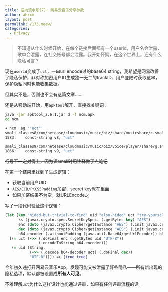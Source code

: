 ```yaml
---
title: 逆向流水账(7): 网易云音乐分享参数
author: ahxxm
layout: post
permalink: /173.moew/
categories:
  - Privacy
---
```


> 不知道从什么时候开始，在每个链接后面都有一个userid，用户名会泄露，歌单会泄露，连社交帐号都会泄露。我开始怀疑，在这个世界上，还有什么隐私可言？

<!--more-->

现在`userid`变成了`uct`，一串url encode过的base64 string，我希望是网易改善了隐私保护，非对称加密用户ID生成独一无二的trackID、用户登陆时获取这串，保护隐私同时也能收集数据。

但其实不是，否则也不会有这篇文章……

还是从移动端开始，用`apktool`解开，直接找关键词：
```bash
java -jar apktool_2.6.1.jar d -f ncm.apk
cd ncm

➜ ncm  ag '"uct"'
smali_classes8/com/netease/cloudmusic/music/biz/share/musicshare/c.smali
1583:    const-string v8, "uct"

smali_classes9/com/netease/cloudmusic/music/biz/voice/player/share/g.smali
1866:    const-string v9, "uct"
```
~~行号不一定对得上，因为读smali时用注释做了点笔记~~

在第一个结果里找到了生成逻辑：
- 获取当前用户UID
- `AES/ECB/PKCS5Padding`加密，secret key就在里面
- 如果加密结果不为空，就URLEncode之

写了一段代码验证这个逻辑：
```clojure
(let [key "hided-but-trivial-to-find" uid "also-hided" uct "try-yourself"
      ks (javax.crypto.spec.SecretKeySpec. (.getBytes key) "AES")
      enc (doto (javax.crypto.Cipher/getInstance "AES") (.init javax.crypto.Cipher/ENCRYPT_MODE ks))
      dec (doto (javax.crypto.Cipher/getInstance "AES") (.init javax.crypto.Cipher/DECRYPT_MODE ks))
      b64-encoder (.withoutPadding (java.util.Base64/getUrlEncoder)) b64-decoder (java.util.Base64/getUrlDecoder)]
  [(= uct (->> (.doFinal enc (.getBytes uid "UTF-8"))
               (.encodeToString b64-encoder)))
   (= uid (String.
           (->> (.decode b64-decoder uct) (.doFinal dec))
           "UTF-8"))]) => [true true]
```

今年初久违打开网易云音乐App，发现可能又被泄露了好些隐私——所有新出现的隐私选项，默认都被设置成**所有人可见**。

不难理解`uct`为什么这样设计也能通过评审，如果有任何评审流程的话。
